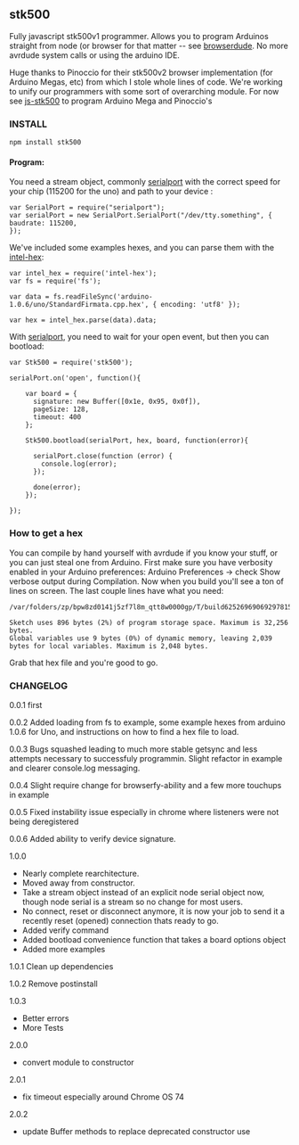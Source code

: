 ## stk500
Fully javascript stk500v1 programmer. Allows you to program Arduinos straight from node (or browser for that matter -- see [browserdude](https://github.com/jacobrosenthal/browserdude). No more avrdude system calls or using the arduino IDE.

Huge thanks to Pinoccio for their stk500v2 browser implementation (for Arduino Megas, etc) from which I stole whole lines of code. We're working to unify our programmers with some sort of overarching module. For now see [js-stk500](https://github.com/Pinoccio/js-stk500) to program Arduino Mega and Pinoccio's

### INSTALL
```
npm install stk500
```

#### Program:

You need a stream object, commonly [serialport](https://www.npmjs.com/package/serialport) with the correct speed for your chip (115200 for the uno) and path to your device  :
```
var SerialPort = require("serialport");
var serialPort = new SerialPort.SerialPort("/dev/tty.something", {
baudrate: 115200,
});
```

We've included some examples hexes, and you can parse them with the [intel-hex](https://www.npmjs.com/package/intel-hex):
```
var intel_hex = require('intel-hex');
var fs = require('fs');

var data = fs.readFileSync('arduino-1.0.6/uno/StandardFirmata.cpp.hex', { encoding: 'utf8' });

var hex = intel_hex.parse(data).data;

```

With [serialport](https://www.npmjs.com/package/serialport), you need to wait for your open event, but then you can bootload:
```
var Stk500 = require('stk500');

serialPort.on('open', function(){

	var board = {
	  signature: new Buffer([0x1e, 0x95, 0x0f]),
	  pageSize: 128,
	  timeout: 400
	};

	Stk500.bootload(serialPort, hex, board, function(error){

	  serialPort.close(function (error) {
	    console.log(error);
	  });

	  done(error);
	});

});

```


### How to get a hex

You can compile by hand yourself with avrdude if you know your stuff, or you can just steal one from Arduino. First make sure you have verbosity enabled in your Arduino preferences: Arduino Preferences -> check Show verbose output during Compilation. Now when you build you'll see a ton of lines on screen. The last couple lines have what you need:
```
/var/folders/zp/bpw8zd0141j5zf7l8m_qtt8w0000gp/T/build6252696906929781517.tmp/Blink.cpp.hex 

Sketch uses 896 bytes (2%) of program storage space. Maximum is 32,256 bytes.
Global variables use 9 bytes (0%) of dynamic memory, leaving 2,039 bytes for local variables. Maximum is 2,048 bytes.
```
Grab that hex file and you're good to go.

### CHANGELOG
0.0.1 
first

0.0.2
Added loading from fs to example, some example hexes from arduino 1.0.6 for Uno, and instructions on how to find a hex file to load.

0.0.3
Bugs squashed leading to much more stable getsync and less attempts necessary to successfuly programmin. Slight refactor in example and clearer console.log messaging.

0.0.4
Slight require change for browserfy-ability and a few more touchups in example

0.0.5
Fixed instability issue especially in chrome where listeners were not being deregistered

0.0.6
Added ability to verify device signature.

1.0.0
* Nearly complete rearchitecture.
* Moved away from constructor.
* Take a stream object instead of an explicit node serial object now, though node serial is a stream so no change for most users.
* No connect, reset or disconnect anymore, it is now your job to send it a recently reset (opened) connection thats ready to go.
* Added verify command
* Added bootload convenience function that takes a board options object
* Added more examples

1.0.1
Clean up dependencies

1.0.2
Remove postinstall

1.0.3
* Better errors
* More Tests

2.0.0
* convert module to constructor

2.0.1
* fix timeout especially around Chrome OS 74 

2.0.2
* update Buffer methods to replace deprecated constructor use
